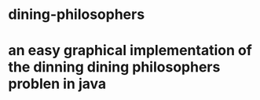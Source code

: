 # dining-philosophers
# an easy graphical implementation of the dinning dining philosophers problen in java

